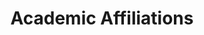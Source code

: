 ---
# An instance of the Experience widget.
# Documentation: https://wowchemy.com/docs/page-builder/
widget: experience

# This file represents a page section.
headless: true

# Order that this section appears on the page.
weight: 20

title: Academic Affiliations
subtitle:

# Date format for experience
#   Refer to https://wowchemy.com/docs/customization/#date-format
date_format: Jan 2006

# Experiences.
#   Add/remove as many `experience` items below as you like.
#   Required fields are `title`, `company`, and `date_start`.
#   Leave `date_end` empty if it's your current employer.
#   Begin multi-line descriptions with YAML's `|2-` multi-line prefix.
experience:
  - title: Associate Professor in Agri-Food Economics and Marketing
    company: Department of Agri-Food Economics and Marketing - School of Agriculture Policy and Development - University of Reading, United Kingdom
    company_url: 'https://www.reading.ac.uk/apd/'
    #company_logo: org-x
    location: Reading, UK
    date_start: '2022-08-01'
    date_end: ''
    #description: Teaching Research Methods and Data Analysis, Economics III, The Food Business, and Contemporary Issues in Consumer Behaviour and Marketing.

  - title: Visiting Scholar
    company: Department of Agricultural, Food, and Resource Economics - College of Agriculture and Natural Resources - Michigan State University
    company_url: 'https://www.canr.msu.edu/index'
    location: East Lansing, United States
    date_start: '2024-08-13'
    date_end: '2024-09-12'


design:
  columns: '2'
---
